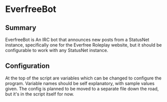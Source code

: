 EverfreeBot
===========

Summary
-------
EverfreeBot is An IRC bot that announces new posts from a StatusNet instance,
specifically one for the Everfree Roleplay website, but it should be configurable
to work with any StatusNet instance.

Configuration
-------------
At the top of the script are variables which can be changed to configure the
program. Variable names should be self explanatory, with sample values given.
The config is planned to be moved to a separate file down the road, but it's in
the script itself for now.
